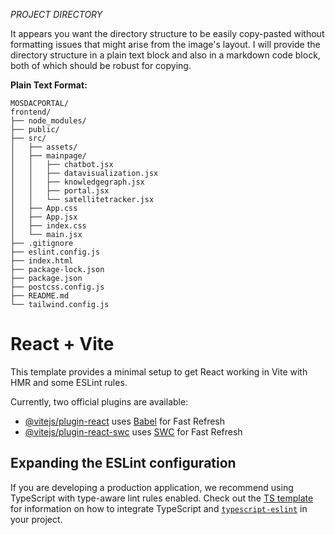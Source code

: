 *PROJECT DIRECTORY*

It appears you want the directory structure to be easily copy-pasted without formatting issues that might arise from the image's layout. I will provide the directory structure in a plain text block and also in a markdown code block, both of which should be robust for copying.

**Plain Text Format:**

```
MOSDACPORTAL/
frontend/
├── node_modules/
├── public/
├── src/
│   ├── assets/
│   ├── mainpage/
│   │   ├── chatbot.jsx
│   │   ├── datavisualization.jsx
│   │   ├── knowledgegraph.jsx
│   │   ├── portal.jsx
│   │   └── satellitetracker.jsx
│   ├── App.css
│   ├── App.jsx
│   ├── index.css
│   └── main.jsx
├── .gitignore
├── eslint.config.js
├── index.html
├── package-lock.json
├── package.json
├── postcss.config.js
├── README.md
└── tailwind.config.js
```






# React + Vite

This template provides a minimal setup to get React working in Vite with HMR and some ESLint rules.

Currently, two official plugins are available:

- [@vitejs/plugin-react](https://github.com/vitejs/vite-plugin-react/blob/main/packages/plugin-react) uses [Babel](https://babeljs.io/) for Fast Refresh
- [@vitejs/plugin-react-swc](https://github.com/vitejs/vite-plugin-react/blob/main/packages/plugin-react-swc) uses [SWC](https://swc.rs/) for Fast Refresh

## Expanding the ESLint configuration

If you are developing a production application, we recommend using TypeScript with type-aware lint rules enabled. Check out the [TS template](https://github.com/vitejs/vite/tree/main/packages/create-vite/template-react-ts) for information on how to integrate TypeScript and [`typescript-eslint`](https://typescript-eslint.io) in your project.
